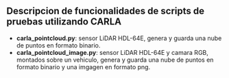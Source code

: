 ## Descripcion de funcionalidades de scripts de pruebas utilizando CARLA

- **carla_pointcloud.py**: sensor LiDAR HDL-64E, genera y guarda una nube de puntos en formato binario.
- **carla_pointcloud_image.py**: sensor LiDAR HDL-64E y camara RGB, montados sobre un vehiculo,  genera y guarda una nube de puntos en formato binario y una imgagen en formato png.
